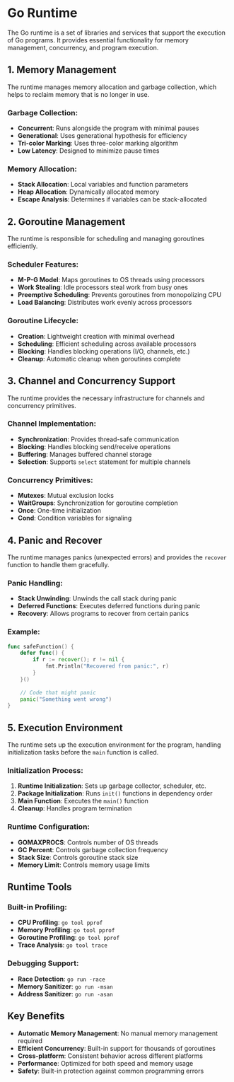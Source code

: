 # Go Runtime

The Go runtime is a set of libraries and services that support the execution of Go programs. It provides essential functionality for memory management, concurrency, and program execution.

## 1. Memory Management

The runtime manages memory allocation and garbage collection, which helps to reclaim memory that is no longer in use.

### Garbage Collection:
- **Concurrent**: Runs alongside the program with minimal pauses
- **Generational**: Uses generational hypothesis for efficiency
- **Tri-color Marking**: Uses three-color marking algorithm
- **Low Latency**: Designed to minimize pause times

### Memory Allocation:
- **Stack Allocation**: Local variables and function parameters
- **Heap Allocation**: Dynamically allocated memory
- **Escape Analysis**: Determines if variables can be stack-allocated

## 2. Goroutine Management

The runtime is responsible for scheduling and managing goroutines efficiently.

### Scheduler Features:
- **M-P-G Model**: Maps goroutines to OS threads using processors
- **Work Stealing**: Idle processors steal work from busy ones
- **Preemptive Scheduling**: Prevents goroutines from monopolizing CPU
- **Load Balancing**: Distributes work evenly across processors

### Goroutine Lifecycle:
- **Creation**: Lightweight creation with minimal overhead
- **Scheduling**: Efficient scheduling across available processors
- **Blocking**: Handles blocking operations (I/O, channels, etc.)
- **Cleanup**: Automatic cleanup when goroutines complete

## 3. Channel and Concurrency Support

The runtime provides the necessary infrastructure for channels and concurrency primitives.

### Channel Implementation:
- **Synchronization**: Provides thread-safe communication
- **Blocking**: Handles blocking send/receive operations
- **Buffering**: Manages buffered channel storage
- **Selection**: Supports `select` statement for multiple channels

### Concurrency Primitives:
- **Mutexes**: Mutual exclusion locks
- **WaitGroups**: Synchronization for goroutine completion
- **Once**: One-time initialization
- **Cond**: Condition variables for signaling

## 4. Panic and Recover

The runtime manages panics (unexpected errors) and provides the `recover` function to handle them gracefully.

### Panic Handling:
- **Stack Unwinding**: Unwinds the call stack during panic
- **Deferred Functions**: Executes deferred functions during panic
- **Recovery**: Allows programs to recover from certain panics

### Example:
```go
func safeFunction() {
    defer func() {
        if r := recover(); r != nil {
            fmt.Println("Recovered from panic:", r)
        }
    }()
    
    // Code that might panic
    panic("Something went wrong")
}
```

## 5. Execution Environment

The runtime sets up the execution environment for the program, handling initialization tasks before the `main` function is called.

### Initialization Process:
1. **Runtime Initialization**: Sets up garbage collector, scheduler, etc.
2. **Package Initialization**: Runs `init()` functions in dependency order
3. **Main Function**: Executes the `main()` function
4. **Cleanup**: Handles program termination

### Runtime Configuration:
- **GOMAXPROCS**: Controls number of OS threads
- **GC Percent**: Controls garbage collection frequency
- **Stack Size**: Controls goroutine stack size
- **Memory Limit**: Controls memory usage limits

## Runtime Tools

### Built-in Profiling:
- **CPU Profiling**: `go tool pprof`
- **Memory Profiling**: `go tool pprof`
- **Goroutine Profiling**: `go tool pprof`
- **Trace Analysis**: `go tool trace`

### Debugging Support:
- **Race Detection**: `go run -race`
- **Memory Sanitizer**: `go run -msan`
- **Address Sanitizer**: `go run -asan`

## Key Benefits

- **Automatic Memory Management**: No manual memory management required
- **Efficient Concurrency**: Built-in support for thousands of goroutines
- **Cross-platform**: Consistent behavior across different platforms
- **Performance**: Optimized for both speed and memory usage
- **Safety**: Built-in protection against common programming errors
